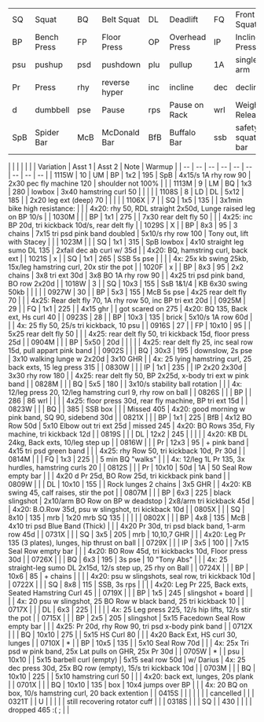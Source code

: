 <div class="nowrap">

|     |             |     |               |     |                |     |                  |     |            |
| --  | --          | --  | --            | --  | --             | --  | --               | --  | --         |
| SQ  | Squat       | BQ  | Belt Squat    | DL  | Deadlift       | FQ  | Front Squat      |
| BP  | Bench Press | FP  | Floor Press   | OP  | Overhead Press | IP  | Incline Press    |
| psu | pushup      | psd | pushdown      | plu | pullup         | 1A  | single arm       | 1L  | single leg
| Pr  | Press       | rhy | reverse hyper | inc | incline        | dec | decline
| d   | dumbbell    | pse | Pause         | rps | Pause on Rack  | wrl | Weight Releaser  |
| SpB | Spider Bar  | McB | McDonald Bar  | BfB | Buffalo Bar    | ssb | safety squat bar | mrb | mars bar   |

|       |    |    |     |       |     | Variation                 | Asst 1                           | Asst 2                     | Note                                                              | Warmup                                                             |
| --    | -- | -- | --  | --    | --  | --                        | --                               | --                         |
| 1115W | 10 | UM | BP  | 1x2   | 195 | SpB                       | 4x15/s 1A rhy row 90             | 2x30 pec fly machine 120   | shoulder not 100%                                                 |                                                                    |
| 1113M | 9  | LM | BQ  | 1x3   | 280 | lowbox                    | 3x40 hamstring curl 50           |                            |                                                                   |                                                                    |
| 1108S | 8  | LD | DL  | 5x12  | 185 |                           | 2x20 leg ext (deep) 70           |                            |                                                                   |                                                                    |
| 1106X | 7  |    | SQ  | 1x5   | 135 |                           | 3x1min bike high resistance:     |                            |                                                                   | 4x20: rhy 50, RDL straight 2x50d, Lunge raised leg on BP 10/s      |
| 1030M |    |    | BP  | 1x1   | 275 |                           | 7x30 rear delt fly 50            |                            |                                                                   | 4x25: inc BP 20d, tri kickback 10d/s, rear delt fly                |
| 1029S | X  |    | BP  | 8x3   | 95  | 3 chains                  | 7x15 tri psd pink band doubled   | 5x10/s rhy row 100         | Tony out, lift with Stacey                                        |                                                                    |
| 1023M |    |    | SQ  | 1x1   | 315 | SpB lowbox                | 4x10 straight leg sumo DL 135    | 2xfail dec ab curl w/ 35d  |                                                                   | 4x20: BQ, hamstring curl, back ext                                 |
| 1021S | x  |    | SQ  | 1x1   | 265 | SSB 5s pse                |                                  |                            |                                                                   | 4x: 25x kb swing 25kb, 15x/leg hamstring curl, 20x stir the pot    |
| 1020F | x  |    | BP  | 8x3   | 95  | 2x2 chains                | 3x8 tri ext 30d                  | 3x8 BO 1A rhy row 90       |                                                                   | 4x25 tri psd pink band, BO row 2x20d                               |
| 1018W | 3  |    | SQ  | 10x3  | 155 | SsB 1&1/4                 | KB 6x30 swing 50kb               |                            |                                                                   |                                                                    |
| 0927W | 30 |    | BP  | 5x3   | 155 | McB 5s pse                | 4x25 rear delt fly 70            |                            |                                                                   | 4x25: Rear delt fly 70, 1A rhy row 50, inc BP tri ext 20d          |
| 0925M | 29 |    | FQ  | 1x1   | 225 |                           | 4x15 ghr                         |                            | got scared on 275                                                 | 4x20: BQ 135, Back ext, Hs curl 40                                 |
| 0923S | 28 |    | BP  | 10x3  | 135 | brick                     | 5x10/s 1A row 60d                |                            |                                                                   | 4x: 25 fly 50, 25/s tri kickback, 10 psu                           |
| 0916S | 27 |    | FP  | 10x10 | 95  |                           | 5x25 rear delt fly 50            |                            |                                                                   | 4x25: rear delt fly 50, tri kickback 15d, floor press 25d          |
| 0904M |    |    | BP  | 5x50  | 20d |                           |                                  |                            |                                                                   | 4x25: rear delt fly 25, inc seal row 15d, pull appart pink band    |
| 0902S |    |    | BQ  | 30x3  | 195 | downslow, 2s pse          | 3x10 walking lunge w 2x20d       | 3x10 GHR                   |                                                                   | 4x: 25 lying hamstring curl, 25 back exts, 15 leg press 315        |
| 0830W |    |    | IP  | 1x1   | 235 |                           | IP 2x20 2x30d                    | 3x30 rhy row 180           |                                                                   | 4x25: rear delt fly 50, BP 2x25d, x-body tri ext w pink band       |
| 0828M |    |    | BQ  | 5x5   | 180 |                           | 3x10/s stability ball rotation   |                            |                                                                   | 4x: 12/leg press 20, 12/leg hamstring curl 9, rhy row on ball      |
| 0826S |    |    | BP  |       | 286 | 86 wrl                    |                                  |                            |                                                                   | 4x25: floor press 30d, rear fly machine, BP tri ext 15d            |
| 0823W |    |    | BQ  |       | 385 | SSB box                   |                                  |                            | Missed 405                                                        | 4x20: good morning w pink band, SQ 90, sidebend 30d                |
| 0821X |    |    | BP  | 1x1   | 225 | BfB                       | 4x12 BO Row 50d                  | 5x10 Elbow out tri ext 25d | missed 245                                                        | 4x20: BO Rows 35d, Fly machine, tri kickback 12d                   |
| 0819S |    |    | DL  | 12x2  | 245 |                           |                                  |                            |                                                                   | 4x20: KB DL 24kg, Back exts, 10/leg step up                        |
| 0816W |    |    | Pr  | 12x3  | 95  | + pink band               | 4x15 tri psd green band          |                            |                                                                   | 4x25: rhy Row 50, tri kickback 10d, Pr 30d                         |
| 0814M |    |    | FQ  | 1x3   | 225 |                           | 5 min BQ "walks"                 |                            |                                                                   | 4x: 12/leg 1L Pr 135, 3x hurdles, hamstring curls 20               |
| 0812S |    |    | Pr  | 10x10 | 50d | 1A                        | 50 Seal Row empty bar            |                            |                                                                   | 4x20 d Pr 25d, BO Row 25d, tri kickback pink band                  |
| 0809W |    |    | DL  | 10x10 | 155 |                           | Rock lunges 2 chains             | 3x5 GHR                    |                                                                   | 4x20: KB swing 45, calf raises, stir the pot                       |
| 0807M |    |    | BP  | 6x3   | 225 | black slingshot           | 2x10/arm BO Row on BP w deadstop | 2x8/arm tri kickback 45d   |                                                                   | 4x20: B.O.Row 35d, psu w slingshot, tri kickback 10d               |
| 0805X |    |    | SQ  | 8x10  | 135 | mrb                       | 1x20 mrb SQ 135                  |                            |                                                                   |                                                                    |
| 0802X |    |    | BP  | 4x8   | 135 | McB                       | 4x10 tri psd Blue Band (Thick)   |                            |                                                                   | 4x20 Pr 30d, tri psd black band, 1-arm row 45d                     |
| 0731X |    |    | SQ  | 3x5   | 205 | mrb                       | 10,10,7 GHR                      |                            |                                                                   | 4x20: Leg Pr 135 (3 plates), lunges, hip thrust on ball            |
| 0729X |    |    | IP  | 3x5   | 100 |                           | 7x15 Seal Row empty bar          |                            |                                                                   | 4x20: BO Row 45d, tri kickbacks 10d, Floor press 30d               |
| 0726X |    |    | BQ  | 6x3   | 195 | 3s pse                    | 10 "Tony Abs"                    |                            |                                                                   | 4x: 25 straight-leg sumo DL 2x15d, 12/s step up, 25 rhy on Ball    |
| 0724X |    |    | BP  | 10x6  | 85  | + chains                  |                                  |                            |                                                                   | 4x20: psu w slingshots, seal row, tri kickback 10d                 |
| 0722X |    |    | SQ  | 8x8   | 115 | SSB, 3s rps               |                                  |                            |                                                                   | 4x20: Leg Pr 225, Back exts, Seated Hamstring Curl 45              |
| 0719X |    |    | BP  | 1x5   | 245 | slingshot + board         |                                  |                            |                                                                   | 4x: 20 psu w slingshot, 25 BO Row w black band, 25 tri kickback 10 |
| 0717X |    |    | DL  | 6x3   | 225 |                           |                                  |                            |                                                                   | 4x: 25 Leg press 225, 12/s hip lifts, 12/s stir the pot            |
| 0715X |    |    | BP  | 2x5   | 205 | slingshot                 | 5x15 Facedown Seal Row empty bar |                            |                                                                   | 4x25: Pr 20d, rhy Row 90, tri psd x-body pink band                 |
| 0712X |    |    | BQ  | 10x10 | 275 |                           | 5x15 HS Curl 80                  |                            |                                                                   | 4x20 Back Ext, HS curl 30, lunges                                  |
| 0710X | *  |    | BP  | 10x5  | 135 |                           | 5x10 Seal Row 70d                |                            |                                                                   | 4x: 25x Tri psd w pink band,  25x Lat pulls on GHR, 25x Pr 30d     |
| 0705W | *  |    | psu | 10x10 |     | 5x15 barbell curl (empty) | 5x15 seal row 50d                | w/ Darius                  | 4x: 25 dec press 30d,  25x BQ row (empty),  15/s tri kickback 10d |
| 0703M |    |    | BQ  | 10x10 | 225 |                           | 5x10 hamstring curl 50           |                            |                                                                   | 4x20: back ext, lunges, 20s plank                                  |
| 0701X |    |    | BQ  | 10x10 | 135 | box                       | 10x4 jumps over BP               |                            |                                                                   | 4x: 20 BQ on box, 10/s hamstring curl, 20 back extention           |
| 0415S |    |    |     |       |     |                           | cancelled                        |                            |
| 0321T |    | U  |     |       |     |                           | still recovering rotator cuff    |                            |
| 0318S |    |    | SQ  |       | 430 |                           |                                  |                            | dropped 465 :(  ;                                                 |                                                                    |

</div>
